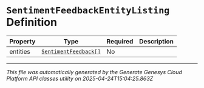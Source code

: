# `SentimentFeedbackEntityListing` Definition

| Property | Type | Required | Description |
|----------|------|----------|-------------|
| entities | [`SentimentFeedback[]`](sentimentfeedback-definition.md) | No |  |

---

*This file was automatically generated by the Generate Genesys Cloud Platform API classes utility on 2025-04-24T15:04:25.863Z*